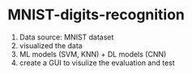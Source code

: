 # MNIST-digits-recognition
1. Data source: MNIST dataset
2. visualized the data
3. ML models (SVM, KNN) + DL models (CNN)
4. create a GUI to visulize the evaluation and test
